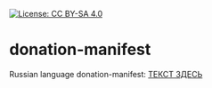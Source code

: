 [![License: CC BY-SA 4.0](https://img.shields.io/badge/License-CC%20BY--SA%204.0-lightgrey.svg)](http://creativecommons.org/licenses/by-sa/4.0/)

# donation-manifest

Russian language donation-manifest: [ТЕКСТ ЗДЕСЬ](https://raw.githubusercontent.com/dhilt/donation-manifest/master/donation-manifest-ru.txt)

